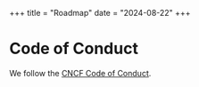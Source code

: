 +++
title = "Roadmap"
date = "2024-08-22"
+++

# Code of Conduct

We follow the [CNCF Code of Conduct](https://github.com/cncf/foundation/blob/master/code-of-conduct.md).